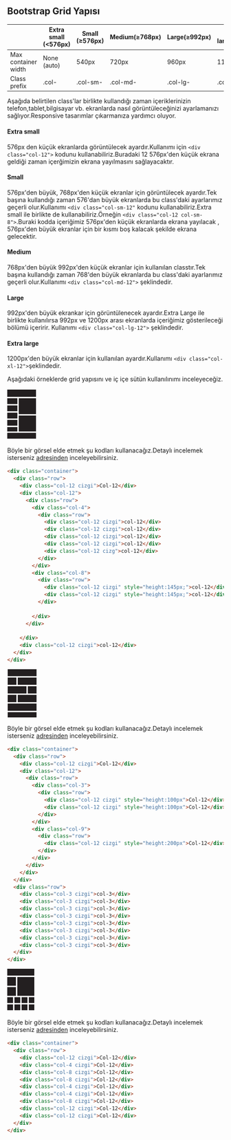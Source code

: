 ## Bootstrap Grid Yapısı

&nbsp;|Extra small (<576px)|Small (≥576px)|Medium(≥768px)|Large(≥992px)|Extra large(≥1200px)
------------|------------|-------------|------------|-------------|------------|
Max container width |None (auto)|540px|720px|960px|1140px
Class prefix|.col-|.col-sm-| 	.col-md-|.col-lg-|.col-xl-

Aşağıda belirtilen class'lar birlikte kullandığı zaman içeriklerinizin telefon,tablet,bilgisayar vb. ekranlarda nasıl görüntüleceğinizi ayarlamanızı sağlıyor.Responsive tasarımlar çıkarmanıza yardımcı oluyor.


#### Extra small

576px den küçük ekranlarda görüntülecek ayardır.Kullanımı için ```<div class="col-12">``` kodunu kullanabiliriz.Buradaki 12 576px'den küçük ekrana geldiği zaman içerğimizin ekrana yayılmasını sağlayacaktır.

#### Small
576px'den büyük, 768px'den küçük ekranlar için görüntülecek ayardır.Tek başına kullandığı zaman 576'dan büyük ekranlarda bu class'daki ayarlarımız geçerli olur.Kullanımı ```<div class="col-sm-12"``` kodunu kullanabiliriz.Extra small ile birlikte de kullanabiliriz.Örneğin ```<div class="col-12 col-sm-8">```.Buraki kodda içeriğimiz 576px'den küçük ekranlarda ekrana yayılacak , 576px'den büyük ekranlar için bir kısmı boş kalacak şekilde ekrana gelecektir.

#### Medium
768px'den büyük 992px'den küçük ekranlar için kullanılan classtır.Tek başına kullandığı zaman 768'den büyük ekranlarda bu class'daki ayarlarımız geçerli olur.Kullanımı ```<div class="col-md-12">``` şeklindedir.

#### Large
992px'den büyük ekrankar için görüntülenecek ayardır.Extra Large ile birlikte kullanılırsa 992px ve 1200px arası ekranlarda içeriğimiz gösterileceği bölümü içeririr.
Kullanımı ```<div class="col-lg-12">``` şeklindedir.

#### Extra large
1200px'den büyük ekranlar için kullanılan ayardır.Kullanımı ```<div class="col-xl-12">```şeklindedir.

Aşağıdaki örneklerde grid yapısını ve iç içe sütün kullanılınımı inceleyeceğiz.

![alt text](img/bootstrap1.png)

Böyle bir görsel elde etmek şu kodları kullanacağız.Detaylı incelemek isterseniz [adresinden](https://github.com/kemtake/PHP-Egitimi/blob/master/bootstrap.grid/ornek1.html) inceleyebilirsiniz.
```html
<div class="container">
  <div class="row">
    <div class="col-12 cizgi">Col-12</div>
    <div class="col-12">
      <div class="row">
        <div class="col-4">
          <div class="row">
            <div class="col-12 cizgi">col-12</div>
            <div class="col-12 cizgi">col-12</div>
            <div class="col-12 cizgi">col-12</div>
            <div class="col-12 cizgi">col-12</div>
            <div class="col-12 cizg">col-12</div>
          </div>
        </div>
        <div class="col-8">
          <div class="row">
            <div class="col-12 cizgi" style="height:145px;">col-12</div>
            <div class="col-12 cizgi" style="height:145px;">col-12</div>
          </div>

        </div>
      </div>

    </div>
    <div class="col-12 cizgi">col-12</div>
  </div>
</div>
```

![alt text](img/bootstrap2.png)

Böyle bir görsel elde etmek şu kodları kullanacağız.Detaylı incelemek isterseniz [adresinden](https://github.com/kemtake/PHP-Egitimi/blob/master/bootstrap.grid/ornek2.html) inceleyebilirsiniz.
```html
<div class="container">
  <div class="row">
    <div class="col-12 cizgi">Col-12</div>
    <div class="col-12">
      <div class="row">
        <div class="col-3">
          <div class="row">
            <div class="col-12 cizgi" style="height:100px">Col-12</div>
            <div class="col-12 cizgi" style="height:100px">Col-12</div>
          </div>
        </div>
        <div class="col-9">
          <div class="row">
            <div class="col-12 cizgi" style="height:200px">Col-12</div>
          </div>
        </div>
      </div>
    </div>
  </div>
  <div class="row">
    <div class="col-3 cizgi">col-3</div>
    <div class="col-3 cizgi">col-3</div>
    <div class="col-3 cizgi">col-3</div>
    <div class="col-3 cizgi">col-3</div>
    <div class="col-3 cizgi">col-3</div>
    <div class="col-3 cizgi">col-3</div>
    <div class="col-3 cizgi">col-3</div>
    <div class="col-3 cizgi">col-3</div>
  </div>
</div>
```
![alt text](img/bootstrap3.png)

Böyle bir görsel elde etmek şu kodları kullanacağız.Detaylı incelemek isterseniz [adresinden](https://github.com/kemtake/PHP-Egitimi/blob/master/bootstrap.grid/ornek3.html) inceleyebilirsiniz.

```html
<div class="container">
  <div class="row">
    <div class="col-12 cizgi">Col-12</div>
    <div class="col-4 cizgi">Col-12</div>
    <div class="col-8 cizgi">Col-12</div>
    <div class="col-8 cizgi">Col-12</div>
    <div class="col-4 cizgi">Col-12</div>
    <div class="col-4 cizgi">Col-12</div>
    <div class="col-8 cizgi">Col-12</div>
    <div class="col-12 cizgi">Col-12</div>
    <div class="col-12 cizgi">Col-12</div>
  </div>
</div>
```
